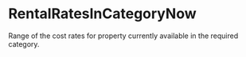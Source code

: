 RentalRatesInCategoryNow
========================

Range of the cost rates for property currently available in the required category.
